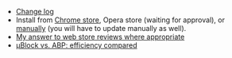 - [Change log](https://github.com/gorhill/uBlock/wiki/Change-log)
- Install from [Chrome store](https://chrome.google.com/webstore/detail/%C2%B5block/cjpalhdlnbpafiamejdnhcphjbkeiagm), Opera store (waiting for approval), or [manually](https://github.com/gorhill/uBlock/tree/master/dist#install) (you will have to update manually as well).
- [My answer to web store reviews where appropriate](https://github.com/gorhill/uBlock/wiki/My-answer-to-web-store-reviews-where-appropriate)
- [µBlock vs. ABP: efficiency compared](https://github.com/gorhill/uBlock/wiki/%C2%B5Block-vs.-ABP:-efficiency-compared)